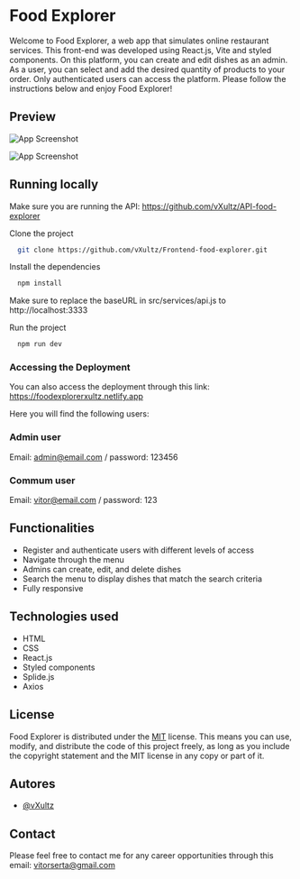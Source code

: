 # Food Explorer

Welcome to Food Explorer, a web app that simulates online restaurant services. This front-end was developed using React.js, Vite and styled components. On this platform, you can create and edit dishes as an admin. As a user, you can select and add the desired quantity of products to your order. Only authenticated users can access the platform. Please follow the instructions below and enjoy Food Explorer!


## Preview

![App Screenshot](https://i.imgur.com/p07lKyR.png)

![App Screenshot](https://i.imgur.com/mc89uBp.png)


## Running locally

Make sure you are running the API: https://github.com/vXultz/API-food-explorer



Clone the project

```bash
  git clone https://github.com/vXultz/Frontend-food-explorer.git
```

Install the dependencies

```bash
  npm install
```
Make sure to replace the baseURL in src/services/api.js to http://localhost:3333

Run the project

```bash
  npm run dev
```

### Accessing the Deployment

You can also access the deployment through this link: https://foodexplorerxultz.netlify.app

Here you will find the following users:

### Admin user
Email: admin@email.com / password: 123456

### Commum user
Email: vitor@email.com / password: 123
## Functionalities

- Register and authenticate users with different levels of access
- Navigate through the menu
- Admins can create, edit, and delete dishes
- Search the menu to display dishes that match the search criteria
- Fully responsive


## Technologies used

- HTML
- CSS
- React.js
- Styled components
- Splide.js
- Axios

## License

Food Explorer is distributed under the [MIT](https://choosealicense.com/licenses/mit/) license. This means you can use, modify, and distribute the code of this project freely, as long as you include the copyright statement and the MIT license in any copy or part of it.


## Autores

- [@vXultz](https://github.com/vXultz)

## Contact

Please feel free to contact me for any career opportunities through this email: vitorserta@gmail.com
